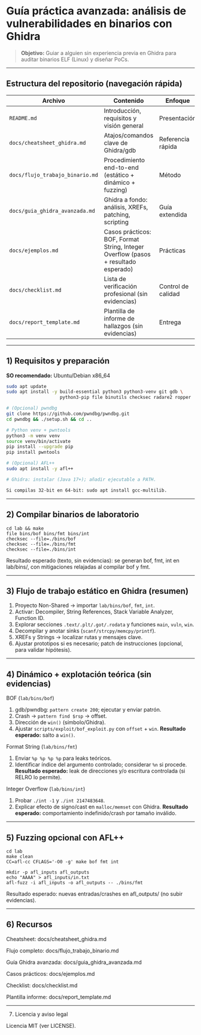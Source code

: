 # Guía práctica avanzada: análisis de vulnerabilidades en binarios con **Ghidra** 

> **Objetivo:** Guiar a alguien sin experiencia previa en Ghidra para auditar binarios ELF (Linux) y diseñar PoCs. 

---

## Estructura del repositorio (navegación rápida)

Archivo | Contenido | Enfoque
---|---|---
`README.md` | Introducción, requisitos y visión general | Presentación
`docs/cheatsheet_ghidra.md` | Atajos/comandos clave de Ghidra/gdb | Referencia rápida
`docs/flujo_trabajo_binario.md` | Procedimiento end-to-end (estático + dinámico + fuzzing) | Método
`docs/guia_ghidra_avanzada.md` | Ghidra a fondo: análisis, XREFs, patching, scripting | Guía extendida
`docs/ejemplos.md` | Casos prácticos: BOF, Format String, Integer Overflow (pasos + resultado esperado) | Prácticas
`docs/checklist.md` | Lista de verificación profesional (sin evidencias) | Control de calidad
`docs/report_template.md` | Plantilla de informe de hallazgos (sin evidencias) | Entrega

---

## 1) Requisitos y preparación

**SO recomendado:** Ubuntu/Debian x86_64

```bash
sudo apt update
sudo apt install -y build-essential python3 python3-venv git gdb \
                    python3-pip file binutils checksec radare2 ropper

# (Opcional) pwndbg
git clone https://github.com/pwndbg/pwndbg.git
cd pwndbg && ./setup.sh && cd ..

# Python venv + pwntools
python3 -m venv venv
source venv/bin/activate
pip install --upgrade pip
pip install pwntools

# (Opcional) AFL++
sudo apt install -y afl++

# Ghidra: instalar (Java 17+); añadir ejecutable a PATH.

Si compilas 32-bit en 64-bit: sudo apt install gcc-multilib.
```
---

## 2) Compilar binarios de laboratorio
```
cd lab && make
file bins/bof bins/fmt bins/int
checksec --file=./bins/bof
checksec --file=./bins/fmt
checksec --file=./bins/int
```

Resultado esperado (texto, sin evidencias): se generan bof, fmt, int en lab/bins/, con mitigaciones relajadas al compilar bof y fmt.

---

## 3) Flujo de trabajo estático en Ghidra (resumen)

1. Proyecto Non-Shared → importar ```lab/bins/bof```, ```fmt```, ```int```.
2. Activar: Decompiler, String References, Stack Variable Analyzer, Function ID.
3. Explorar secciones ```.text/.plt/.got/.rodata``` y funciones ```main```, ```vuln```, ```win```.
4. Decompilar y anotar sinks (```scanf/strcpy/memcpy/printf```).
5. XREFs y Strings → localizar rutas y mensajes clave.
6. Ajustar prototipos si es necesario; patch de instrucciones (opcional, para validar hipótesis).

---

## 4) Dinámico + explotación teórica (sin evidencias)
BOF (```lab/bins/bof```)
1) gdb/pwndbg: `pattern create 200`; ejecutar y enviar patrón.
2) Crash → `pattern find $rsp` → offset.
3) Dirección de `win()` (símbolo/Ghidra).
4) Ajustar `scripts/exploit/bof_exploit.py` con `offset` + `win`.
**Resultado esperado:** salto a `win()`.

Format String (```lab/bins/fmt```)
1) Enviar `%p %p %p %p` para leaks teóricos.
2) Identificar índice del argumento controlado; considerar `%n` si procede.
**Resultado esperado:** leak de direcciones y/o escritura controlada (si RELRO lo permite).

Integer Overflow (```lab/bins/int```)
1) Probar `./int -1` y `./int 2147483648`.
2) Explicar efecto de signo/cast en `malloc/memset` con Ghidra.
**Resultado esperado:** comportamiento indefinido/crash por tamaño inválido.

---

## 5) Fuzzing opcional con AFL++
```
cd lab
make clean
CC=afl-cc CFLAGS='-O0 -g' make bof fmt int

mkdir -p afl_inputs afl_outputs
echo "AAAA" > afl_inputs/in.txt
afl-fuzz -i afl_inputs -o afl_outputs -- ./bins/fmt
```

Resultado esperado: nuevas entradas/crashes en afl_outputs/ (no subir evidencias).

---

## 6) Recursos

Cheatsheet: docs/cheatsheet_ghidra.md

Flujo completo: docs/flujo_trabajo_binario.md

Guía Ghidra avanzada: docs/guia_ghidra_avanzada.md

Casos prácticos: docs/ejemplos.md

Checklist: docs/checklist.md

Plantilla informe: docs/report_template.md

---

7) Licencia y aviso legal

Licencia MIT (ver LICENSE).
